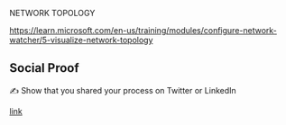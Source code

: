 NETWORK TOPOLOGY

https://learn.microsoft.com/en-us/training/modules/configure-network-watcher/5-visualize-network-topology

## Social Proof

✍️ Show that you shared your process on Twitter or LinkedIn

[link](link)
